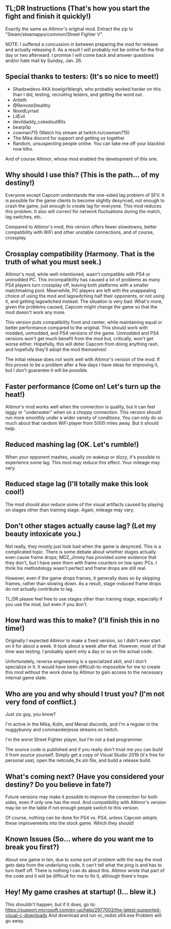 ## TL;DR Instructions (That's how you start the fight and finish it quickly!)
Exactly the same as Altimor's original mod.
Extract the zip to "Steam/steamapps/common/Street Fighter V".

NOTE: I suffered a concussion in between preparing the mod for release and 
actually releasing it.  As a result I will probably not be online for the
first day or two afterward.  I promise I will come back and answer questions
and/or hate mail by Sunday, Jan. 26.

## Special thanks to testers: (It's so nice to meet!)
* Shadowdevo AKA bowlgirlblergh, who probably worked harder on this than
I did, testing, recruiting testers, and getting the word out.
* Arlieth
* @RemoteStealthy
* NoxidLyrrad
* LilEvil
* devildaddy_cokedout80s
* bearp0p
* cowman715 (Watch his stream at twitch.tv/cowman715)
* The Mika discord for support and getting us together
* Random, unsuspecting people online.  You can take me off your blacklist now kthx.

And of course Altimor, whose mod enabled the development of this one.

## Why should I use this? (This is the path... of my destiny!)
Everyone except Capcom understands the one-sided lag problem of SFV.  It 
is possible for the game clients to become slightly desynced, not enough 
to crash the game, just enough to create lag for everyone.  This mod
reduces this problem.  It also will correct for network fluctuations during
the match, lag switches, etc.

Compared to Altimor's mod, this version offers fewer slowdowns, better compatibility
with WiFi and other unstable connections, and of course, crossplay.

## Crossplay compatibility (Harmony.  That is the truth of what you must seek.)
Altimor's mod, while well-intentioned, wasn't compatible with PS4 or unmodded PC.
This incompatibility has caused a lot of problems as many PS4 players turn
crossplay off, leaving both platforms with a smaller matchmaking pool.
Meanwhile, PC players are left with the unappealing choice of using the mod and
lagswitching half their opponents, or not using it, and getting lagswitched
instead.  The situation is very bad.  What's more, given the problems caused,
Capcom might change the game so that the mod doesn't work any more.

This version puts compatibility front and center, while maintaining equal or 
better performance compared to the original.  This should work with modded, 
unmodded, and PS4 versions of the game.  Unmodded and PS4 versions won't get
much benefit from the mod but, critically, won't get worse either.  Hopefully,
this will deter Capcom from doing anything rash, and hopefully they'll adopt
the mod themselves!

The initial release does not work well with Altimor's version of the mod.  If
this proves to be a problem after a few days I have ideas for improving it, but
I don't guarantee it will be possible.

## Faster performance (Come on! Let's turn up the heat!)
Altimor's mod works well when the connection is quality, but it can feel laggy
or "underwater" when on a choppy connection.  This version should run more
smoothly under a wider variety of conditions.  You can only do so much about
that random WiFi player from 5000 miles away.  But it should help.

## Reduced mashing lag (OK.  Let's rumble!)
When your opponent mashes, usually on wakeup or dizzy, it's possible to 
experience some lag.  This mod may reduce this effect.  Your mileage may
vary.

## Reduced stage lag (I'll totally make this look cool!)
The mod should also reduce some of the visual artifacts caused by playing on 
stages other than training stage.  Again, mileage may vary.

## Don't other stages actually cause lag? (Let my beauty intoxicate you.)
Not really, they mostly just look bad when the game is desynced.  This is
a complicated topic.  There is some debate about whether stages actually
even cause frame drops; MDZ_Jimmy has provided some evidence that they
don't, but I have seen them with frame counters on low spec PCs.  I think
his methodology wasn't perfect and frame drops are still real.

However, even if the game drops frames, it generally does so by skipping
frames, rather than slowing down.  As a result, stage-induced frame drops
do not actually contribute to lag.

TL;DR please feel free to use stages other than training stage, especially
if you use the mod, but even if you don't.

## How hard was this to make? (I'll finish this in no time!)
Originally I expected Altimor to make a fixed version, so I didn't even start 
on it for about a week.  It took about a week after that.  However, most of 
that time was testing.  I probably spent only a day or so on the actual code.

Unfortunately, reverse engineering is a specialized skill, and I don't specialize
in it.  It would have been difficult-to-impossible for me to create this mod
without the work done by Altimor to gain access to the necessary internal game
state.

## Who are you and why should I trust you? (I'm not very fond of conflict.)
Just zis guy, you know?

I'm active in the Mika, Kolin, and Menat discords, and I'm a regular in the
nuggybunny and commanderjesse streams on twitch.

I'm the worst Street Fighter player, but I'm not a bad programmer.

The source code is published and if you really don't trust me you can build
it from source yourself.  Simply get a copy of Visual Studio 2019 (it's free
for personal use), open the netcode_fix.sln file, and build a release build.

## What's coming next? (Have you considered your destiny? Do you believe in fate?)
Future versions may make it possible to improve the connection for both sides,
even if only one has the mod.  And compatibility with Altimor's version may
be on the table if not enough people switch to this version.

Of course, nothing can be done for PS4 vs. PS4, unless Capcom adopts these
improvements into the stock game.  Which they should!

## Known Issues (So... where do you want me to break you first?)
About one game in ten, due to some sort of problem with the way the mod gets
data from the underlying code, it can't tell what the ping is and has to turn
itself off.  There is nothing I can do about this.  Altimor wrote that part
of the code and it will be difficult for me to fix it, although there's hope.

## Hey!  My game crashes at startup!  (I... blew it.)
This shouldn't happen, but if it does, go to:
https://support.microsoft.com/en-us/help/2977003/the-latest-supported-visual-c-downloads
And download and run vc_redist.x64.exe
Problem will go away.
